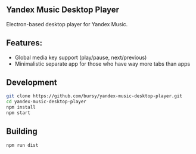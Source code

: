 ## Yandex Music Desktop Player
Electron-based desktop player for Yandex Music.

## Features:
* Global media key support (play/pause, next/previous)
* Minimalistic separate app for those who have way more tabs than apps 

## Development
```sh
git clone https://github.com/bursy/yandex-music-desktop-player.git
cd yandex-music-desktop-player
npm install
npm start
```
## Building
```sh
npm run dist
```